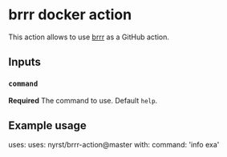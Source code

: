 # brrr docker action

This action allows to use [brrr](https://github.com/nyrst/brrr) as a GitHub action.

## Inputs

### `command`

**Required** The command to use. Default `help`.

## Example usage

uses: uses: nyrst/brrr-action@master
with:
  command: 'info exa'